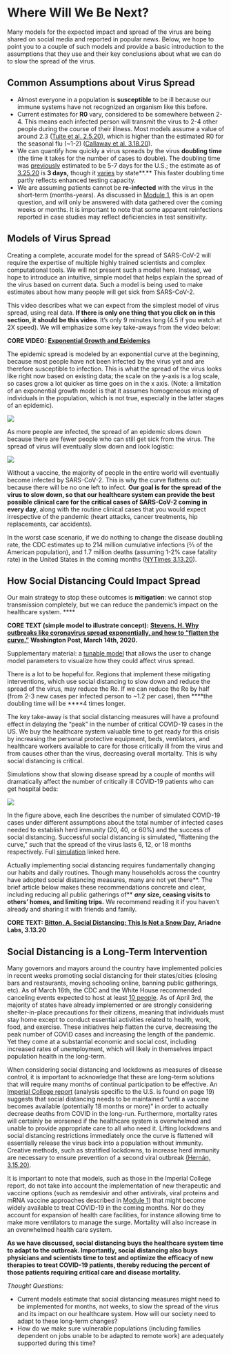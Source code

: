 # Where Will We Be Next?

Many models for the expected impact and spread of the virus are being shared on social media and reported in popular news. Below, we hope to point you to a couple of such models and provide a basic introduction to the assumptions that they use and their key conclusions about what we can do to slow the spread of the virus.

## Common Assumptions about Virus Spread

* Almost everyone in a population is **susceptible** to be ill because our immune systems have not recognized an organism like this before.
* Current estimates for **R0** vary, considered to be somewhere between 2-4.  This means each infected person will transmit the virus to 2-4 other people during the course of their illness. Most models assume a value of around 2.3 \([Tuite et al. 2.5.20](https://annals.org/aim/fullarticle/2760912/reporting-epidemic-growth-reproduction-numbers-2019-novel-coronavirus-2019-ncov)\), which is higher than the estimated R0 for the seasonal flu \(~1-2\) \([Callaway et al. 3.18.20](https://www.nature.com/articles/d41586-020-00758-2)\). 
* We can quantify how quickly a virus spreads by the virus **doubling time** \(the time it takes for the number of cases to double\). The doubling time was [previously](https://drive.google.com/file/d/1DqfSnlaW6N3GBc5YKyBOCGPfdqOsqk1G/view) estimated to be 5-7 days for the U.S.; the estimate as of [3.25.20](https://ourworldindata.org/coronavirus#the-growth-rate-of-covid-19-deaths) is **3 days,** though it [varies](https://www.nytimes.com/interactive/2020/03/21/upshot/coronavirus-deaths-by-country.html) by state**.** This faster doubling time partly reflects enhanced testing capacity.
* We are assuming patients cannot be **re-infected** with the virus in the short-term \(months-years\). As discussed in [Module 1](https://curriculum.covidstudentresponse.org/module-1-from-bench-to-bedside), this is an open question, and will only be answered with data gathered over the coming weeks or months. It is important to note that some apparent reinfections reported in case studies may reflect deficiencies in test sensitivity.

## Models of Virus Spread

Creating a complete, accurate model for the spread of SARS-CoV-2 will require the expertise of multiple highly trained scientists and complex computational tools. We will not present such a model here. Instead, we hope to introduce an intuitive, simple model that helps explain the spread of the virus based on current data. Such a model is being used to make estimates about how many people will get sick from SARS-CoV-2.

This video describes what we can expect from the simplest model of virus spread, using real data. **If there is only one thing that you click on in this section, it should be this video**. It’s only 9 minutes long \(4.5 if you watch at 2X speed\). We will emphasize some key take-aways from the video below:

**CORE VIDEO:** [**Exponential Growth and Epidemics**](https://www.youtube.com/watch?v=Kas0tIxDvrg&feature=youtu.be)

The epidemic spread is modeled by an exponential curve at the beginning, because most people have not been infected by the virus yet and are therefore susceptible to infection. This is what the spread of the virus looks like right now based on existing data; the scale on the y-axis is a log scale, so cases grow a lot quicker as time goes on in the x axis. \(Note: a limitation of an exponential growth model is that it assumes homogeneous mixing of individuals in the population, which is not true, especially in the latter stages of an epidemic\).

![](https://lh6.googleusercontent.com/BG0-Azf7hkmiepfnCwTBYEZC2NhPsVHSO6ijEVzZE9EifjeTsXyz3SqYILkv_nvRwDmWSxmKYR26ZunitJgrgZun2BVkLAB-j3k45a_PvWdghnlQ9C_ukslXQ2El9J9ljkpTKZKg)

As more people are infected, the spread of an epidemic slows down because there are fewer people who can still get sick from the virus. The spread of virus will eventually slow down and look logistic:

![](https://lh5.googleusercontent.com/6chbMUnZ0yQvpmTJOj97ZlhU1ExglupHBkbsL6ZoHRNyR8MYGf44Qo8HlDM8XteuGYNnun0zTOirdo1fAq7CSoKmNahTlxNGTjLxjasSiRObhgm2-nPfLREGcchKYkWQI1I_jHdB)

Without a vaccine, the majority of people in the entire world will eventually become infected by SARS-CoV-2. This is why the curve flattens out: because there will be no one left to infect. **Our goal is for the spread of the virus to slow down, so that our healthcare system can provide the best possible clinical care for the critical cases of SARS-CoV-2 coming in every day**, along with the routine clinical cases that you would expect irrespective of the pandemic \(heart attacks, cancer treatments, hip replacements, car accidents\). 

In the worst case scenario, if we do nothing to change the disease doubling rate, the CDC estimates up to 214 million cumulative infections \(⅔ of the American population\), and 1.7 million deaths \(assuming 1-2% case fatality rate\) in the United States in the coming months \([NYTimes 3.13.20](https://www.nytimes.com/2020/03/13/us/coronavirus-deaths-estimate.html)\).

## How Social Distancing Could Impact Spread

Our main strategy to stop these outcomes is **mitigation**: we cannot stop transmission completely, but we can reduce the pandemic’s impact on the healthcare system. ****

**CORE TEXT \(simple model to illustrate concept\):** [**Stevens, H. Why outbreaks like coronavirus spread exponentially, and how to “flatten the curve.”**](https://www.washingtonpost.com/graphics/2020/world/corona-simulator/) **Washington Post, March 14th, 2020.**

Supplementary material: a [tunable model](https://art-bd.shinyapps.io/nCov_control/) that allows the user to change model parameters to visualize how they could affect virus spread.

There is a lot to be hopeful for. Regions that implement these mitigating interventions, which use social distancing to slow down and reduce the spread of the virus, may reduce the Re. If we can reduce the Re by half \(from 2-3 new cases per infected person to ~1.2 per case\), then ****the doubling time will be ****4 times longer.

The key take-away is that social distancing measures will have a profound effect in delaying the “peak” in the number of critical COVID-19 cases in the US. We buy the healthcare system valuable time to get ready for this crisis by increasing the personal protective equipment, beds, ventilators, and healthcare workers available to care for those critically ill from the virus and from causes other than the virus, decreasing overall mortality. This is why social distancing is critical.

Simulations show that slowing disease spread by a couple of months will dramatically affect the number of critically ill COVID-19 patients who can get hospital beds:

![](https://lh6.googleusercontent.com/54Mgr3WoJZT_h-l6MgdiF4867zs6FDyE_hjX2klK5eMZnmK2kqqPpzaINN_qpOzhK98JSqoRaQ3Dmm-jNwyqYhRV_16QC704WXBlRtabnIMPmDsTMdoXfre-wUUCYWrK0iaOVYeL)

In the figure above, each line describes the number of simulated COVID-19 cases under different assumptions about the total number of infected cases needed to establish herd immunity \(20, 40, or 60%\) and the success of social distancing. Successful social distancing is simulated, "flattening the curve," such that the spread of the virus lasts 6, 12, or 18 months respectively. Full [simulation](https://www.nytimes.com/interactive/2020/03/17/upshot/hospital-bed-shortages-coronavirus.html?auth=login-google) linked here.

Actually implementing social distancing requires fundamentally changing our habits and daily routines. Though many households across the country have adopted social distancing measures, many are not yet there**. The brief article below makes these recommendations concrete and clear, including reducing all public gatherings of** _**any**_ **size, ceasing visits to others’ homes, and limiting trips.** We recommend reading it if you haven’t already and sharing it with friends and family.

**CORE TEXT:** [**Bitton, A. Social Distancing: This Is Not a Snow Day**](https://www.ariadnelabs.org/resources/articles/news/social-distancing-this-is-not-a-snow-day/)**, Ariadne Labs, 3.13.20**

## **Social Distancing is a Long-Term Intervention**

Many governors and mayors around the country have implemented policies in recent weeks promoting social distancing for their states/cities \(closing bars and restaurants, moving schooling online, banning public gatherings, etc\). As of March 16th, the CDC and the White House recommended canceling events expected to host at least [10 people](https://www.whitehouse.gov/wp-content/uploads/2020/03/03.16.20_coronavirus-guidance_8.5x11_315PM.pdf). As of April 3rd, the majority of states have already implemented or are strongly considering shelter-in-place precautions for their citizens, meaning that individuals must stay home except to conduct essential activities related to health, work, food, and exercise. These initiatives help flatten the curve, decreasing the peak number of COVID cases and increasing the length of the pandemic. Yet they come at a substantial economic and social cost, including increased rates of unemployment, which will likely in themselves impact population health in the long-term.

When considering social distancing and lockdowns as measures of disease control, it is important to acknowledge that these are long-term solutions that will require many months of continual participation to be effective. An [Imperial College report](https://www.imperial.ac.uk/media/imperial-college/medicine/sph/ide/gida-fellowships/Imperial-College-COVID19-NPI-modelling-16-03-2020.pdf) \(analysis specific to the U.S. is found on page 19\) suggests that social distancing needs to be maintained “until a vaccine becomes available \(potentially 18 months or more\)” in order to actually decrease deaths from COVID in the long-run. Furthermore, mortality rates will certainly be worsened if the healthcare system is overwhelmed and unable to provide appropriate care to all who need it. Lifting lockdowns and social distancing restrictions immediately once the curve is flattened will essentially release the virus back into a population without immunity. Creative methods, such as stratified lockdowns, to increase herd immunity are necessary to ensure prevention of a second viral outbreak [\(Hernán, 3.15.20\)](https://twitter.com/_MiguelHernan/status/1239227279512829953).

It is important to note that models, such as those in the Imperial College report, do not take into account the implementation of new therapeutic and vaccine options \(such as remdesivir and other antivirals, viral proteins and mRNA vaccine approaches described in [Module 1](https://curriculum.covidstudentresponse.org/module-1-from-bench-to-bedside/investigational-therapeutics-and-vaccine-development)\) that might become widely available to treat COVID-19 in the coming months. Nor do they account for expansion of health care facilities, for instance allowing time to make more ventilators to manage the surge. Mortality will also increase in an overwhelmed health care system.

**As we have discussed, social distancing buys the healthcare system time to adapt to the outbreak. Importantly, social distancing also buys physicians and scientists time to test and optimize the efficacy of new therapies to treat COVID-19 patients, thereby reducing the percent of those patients requiring critical care and disease mortality.** 

_Thought Questions:_

* Current models estimate that social distancing measures might need to be implemented for months, not weeks, to slow the spread of the virus and its impact on our healthcare system. How will our society need to adapt to these long-term changes?
* How do we make sure vulnerable populations \(including families dependent on jobs unable to be adapted to remote work\) are adequately supported during this time? 


